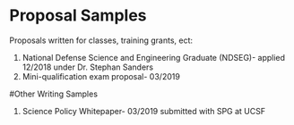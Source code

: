 # Proposal Samples
Proposals written for classes, training grants, ect:
1) National Defense Science and Engineering Graduate (NDSEG)- applied 12/2018 under Dr. Stephan Sanders
2) Mini-qualification exam proposal- 03/2019

#Other Writing Samples
1) Science Policy Whitepaper- 03/2019 submitted with SPG at UCSF
